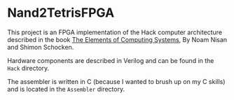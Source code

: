 # Nand2TetrisFPGA

This project is an FPGA implementation of the Hack computer architecture described in the book [The Elements of Computing Systems](https://www.nand2tetris.org/), By Noam Nisan and Shimon Schocken.

Hardware components are described in Verilog and can be found in the `Hack` directory.

The assembler is written in C (because I wanted to brush up on my C skills) and is located in the `Assembler` directory.
